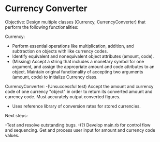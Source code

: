 # Currency Converter

Objective: Design multiple classes (Currency, CurrencyConverter) that perform the following functionalities:

Currency:
- Perform essential operations like multiplication, addition, and subtraction on objects with like currency codes.
- Identify equivalent and nonequivalent object attributes (amount, code).
- (Missing) Accept a string that includes a monetary symbol for one argument, and assign the appropriate amount and code attributes to an object. Maintain original functionality of accepting two arguments (amount, code) to initialize Currency class.

CurrencyConverter:
-(Unsuccessful test) Accept the amount and currency code of one currency "object" in order to return its converted amount and currency code. Must accurately output converted figures.
- Uses reference library of conversion rates for stored currencies.

Next steps:

-Test and resolve outstanding bugs.
-(?) Develop main.rb for control flow and sequencing. Get and process user input for amount and currency code values. 
